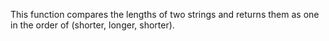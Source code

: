 This function compares the lengths of two strings and returns them as one in the order of (shorter, longer, shorter).
